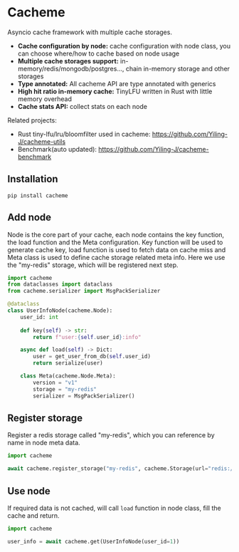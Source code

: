 # Cacheme

Asyncio cache framework with multiple cache storages.

- **Cache configuration by node:** cache configuration with node class, you can choose where/how to cache based on node usage
- **Multiple cache storages support:** in-memory/redis/mongodb/postgres..., chain in-memory storage and other storages
- **Type annotated:** All cacheme API are type annotated with generics
- **High hit ratio in-memory cache:** TinyLFU written in Rust with little memory overhead
- **Cache stats API:** collect stats on each node

Related projects:
- Rust tiny-lfu/lru/bloomfilter used in cacheme: https://github.com/Yiling-J/cacheme-utils
- Benchmark(auto updated): https://github.com/Yiling-J/cacheme-benchmark

## Installation

```
pip install cacheme
```

## Add node
Node is the core part of your cache, each node contains the key function, the load function and the Meta configuration. Key function will be used to generate cache key, load function is used to fetch data on cache miss and Meta class is used to define cache storage related meta info. Here we use the "my-redis" storage, which will be registered next step.

```python
import cacheme
from dataclasses import dataclass
from cacheme.serializer import MsgPackSerializer

@dataclass
class UserInfoNode(cacheme.Node):
    user_id: int
    
    def key(self) -> str:
        return f"user:{self.user_id}:info"

    async def load(self) -> Dict:
        user = get_user_from_db(self.user_id)
        return serialize(user)

    class Meta(cacheme.Node.Meta):
        version = "v1"
        storage = "my-redis"
        serializer = MsgPackSerializer()
```

## Register storage

Register a redis storage called "my-redis", which you can reference by name in node meta data.

```python
import cacheme

await cacheme.register_storage("my-redis", cacheme.Storage(url="redis://localhost:6379"))
```

## Use node

If required data is not cached, will call `load` function in node class, fill the cache and return.

```python
import cacheme

user_info = await cacheme.get(UserInfoNode(user_id=1))
```
